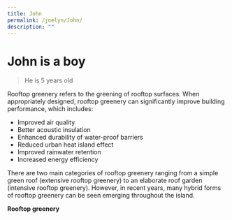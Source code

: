 ```yaml
---
title: John
permalink: /joelyn/John/
description: ""
---
```

# John is a boy

> He is 5 years old

Rooftop greenery refers to the greening of rooftop surfaces. When appropriately designed, rooftop greenery can significantly improve building performance, which includes:

*   Improved air quality
*   Better acoustic insulation
*   Enhanced durability of water-proof barriers
*   Reduced urban heat island effect
*   Improved rainwater retention
*   Increased energy efficiency

There are two main categories of rooftop greenery ranging from a simple green roof (extensive rooftop greenery) to an elaborate roof garden (intensive rooftop greenery). However, in recent years, many hybrid forms of rooftop greenery can be seen emerging throughout the island.

**Rooftop greenery**